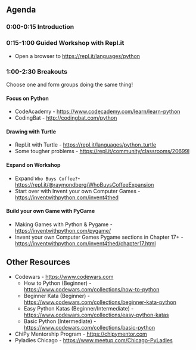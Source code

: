 ## Agenda

### 0:00-0:15 Introduction

### 0:15-1:00 Guided Workshop with Repl.it

* Open a browser to https://repl.it/languages/python

### 1:00-2:30 Breakouts

Choose one and form groups doing the same thing!

#### Focus on Python
* CodeAcademy - https://www.codecademy.com/learn/learn-python
* CodingBat - http://codingbat.com/python

#### Drawing with Turtle
* Repl.it with Turtle - https://repl.it/languages/python_turtle
* Some tougher problems - https://repl.it/community/classrooms/20699l

#### Expand on Workshop
* Expand `Who Buys Coffee?`- https://repl.it/@raymondberg/WhoBuysCoffeeExpansion
* Start over with Invent your own Computer Games - https://inventwithpython.com/invent4thed

#### Build your own Game with PyGame
* Making Games with Python & Pygame - https://inventwithpython.com/pygame/
* Invent your own Computer Games Pygame sections in Chapter 17+ - https://inventwithpython.com/invent4thed/chapter17.html

## Other Resources
* Codewars - https://www.codewars.com
  * How to Python (Beginner) - https://www.codewars.com/collections/how-to-python
  * Beginner Kata (Beginner) - https://www.codewars.com/collections/beginner-kata-python
  * Easy Python Katas (Beginner/Intermediate) - https://www.codewars.com/collections/easy-python-katas
  * Basic Python (Intermediate) - https://www.codewars.com/collections/basic-python
* ChiPy Mentorship Program - https://chipymentor.com
* Pyladies Chicago - https://www.meetup.com/Chicago-PyLadies
